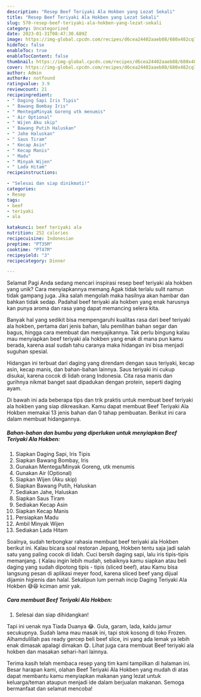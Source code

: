 ```yaml
---
description: "Resep Beef Teriyaki Ala Hokben yang Lezat Sekali"
title: "Resep Beef Teriyaki Ala Hokben yang Lezat Sekali"
slug: 570-resep-beef-teriyaki-ala-hokben-yang-lezat-sekali
category: Uncategorized
date: 2023-01-31T08:47:30.689Z
image: https://img-global.cpcdn.com/recipes/d6cea24402aaeb88/680x482cq70/beef-teriyaki-ala-hokben-foto-resep-utama.jpg
hideToc: false
enableToc: true
enableTocContent: false
thumbnail: https://img-global.cpcdn.com/recipes/d6cea24402aaeb88/680x482cq70/beef-teriyaki-ala-hokben-foto-resep-utama.jpg
cover: https://img-global.cpcdn.com/recipes/d6cea24402aaeb88/680x482cq70/beef-teriyaki-ala-hokben-foto-resep-utama.jpg
author: Admin
authorAv: notfound
ratingvalue: 3.9
reviewcount: 21
recipeingredient:
- " Daging Sapi Iris Tipis"
- " Bawang Bombay Iris"
- " MentegaMinyak Goreng utk menumis"
- " Air Optional"
- " Wijen Aku skip"
- " Bawang Putih Haluskan"
- " Jahe Haluskan"
- " Saus Tiram"
- " Kecap Asin"
- " Kecap Manis"
- " Madu"
- " Minyak Wijen"
- " Lada Hitam"
recipeinstructions:

- "Selesai dan siap dinikmati!"
categories:
- Resep
tags:
- beef
- teriyaki
- ala

katakunci: beef teriyaki ala 
nutrition: 252 calories
recipecuisine: Indonesian
preptime: "PT35M"
cooktime: "PT47M"
recipeyield: "3"
recipecategory: Dinner

---
```



Selamat Pagi Anda sedang mencari inspirasi resep beef teriyaki ala hokben yang unik? Cara menyiapkannya memang Agak tidak terlalu sulit namun tidak gampang juga. Jika salah mengolah maka hasilnya akan hambar dan bahkan tidak sedap. Padahal beef teriyaki ala hokben yang enak harusnya kan punya aroma dan rasa yang dapat memancing selera kita.


Banyak hal yang sedikit bisa mempengaruhi kualitas rasa dari beef teriyaki ala hokben, pertama dari jenis bahan, lalu pemilihan bahan segar dan bagus, hingga cara membuat dan menyajikannya. Tak perlu bingung kalau mau menyiapkan beef teriyaki ala hokben yang enak di mana pun kamu berada, karena asal sudah tahu caranya maka hidangan ini bisa menjadi suguhan spesial.

Hidangan ini terbuat dari daging yang direndam dengan saus teriyaki, kecap asin, kecap manis, dan bahan-bahan lainnya. Saus teriyaki ini cukup disukai, karena cocok di lidah orang Indonesia. Cita rasa manis dan gurihnya nikmat banget saat dipadukan dengan protein, seperti daging ayam.


Di bawah ini ada beberapa tips dan trik praktis untuk membuat beef teriyaki ala hokben yang siap dikreasikan. Kamu dapat membuat Beef Teriyaki Ala Hokben memakai 13 jenis bahan dan 0 tahap pembuatan. Berikut ini cara dalam membuat hidangannya.

<!--inarticleads1-->

##### Bahan-bahan dan bumbu yang diperlukan untuk menyiapkan Beef Teriyaki Ala Hokben:

1. Siapkan  Daging Sapi, Iris Tipis
1. Siapkan  Bawang Bombay, Iris
1. Gunakan  Mentega/Minyak Goreng, utk menumis
1. Gunakan  Air (Optional)
1. Siapkan  Wijen (Aku skip)
1. Siapkan  Bawang Putih, Haluskan
1. Sediakan  Jahe, Haluskan
1. Siapkan  Saus Tiram
1. Sediakan  Kecap Asin
1. Siapkan  Kecap Manis
1. Persiapkan  Madu
1. Ambil  Minyak Wijen
1. Sediakan  Lada Hitam


Soalnya, sudah terbongkar rahasia membuat beef teriyaki ala Hokben berikut ini. Kalau bicara soal restoran Jepang, Hokben tentu saja jadi salah satu yang paling cocok di lidah. Cuci bersih daging sapi, lalu iris tipis-tipis memanjang. ( Kalau ingin lebih mudah, sebaiknya kamu siapkan atau beli daging yang sudah dipotong tipis - tipis (sliced beef), atau Kamu bisa langsung pesan di aplikasi meyer food, karena sliced beef yang dijual dijamin higienis dan halal. Sekalipun lum pernah incip Daging Teriyaki Ala Hokben 😅😆 kciman amir yak. 

<!--inarticleads2-->

##### Cara membuat Beef Teriyaki Ala Hokben:


1. Selesai dan siap dihidangkan!

Tapi ini uenak nya Tiada Duanya 😂. Gula, garam, lada, kaldu jamur secukupnya. Sudah lama mau masak ini, tapi stok kosong di toko Frozen. Alhamdulillah pas ready gercep beli beef slice, ini yang ada lemak ya lebih enak dimasak apalagi dimakan 😋. Lihat juga cara membuat Beef teriyaki ala hokben dan masakan sehari-hari lainnya. 

Terima kasih telah membaca resep yang tim kami tampilkan di halaman ini. Besar harapan kami, olahan Beef Teriyaki Ala Hokben yang mudah di atas dapat membantu kamu menyiapkan makanan yang lezat untuk keluarga/teman ataupun menjadi ide dalam berjualan makanan. Semoga bermanfaat dan selamat mencoba!
